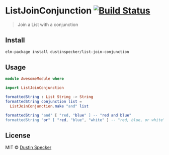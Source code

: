 # ListJoinConjunction [![Build Status](https://travis-ci.org/dustinspecker/list-join-conjunction.svg?branch=master)](https://travis-ci.org/dustinspecker/list-join-conjunction)
> Join a List with a conjunction

## Install

```bash
elm-package install dustinspecker/list-join-conjunction
```

## Usage

```elm
module AwesomeModule where

import ListJoinConjunction

formattedString : List String -> String
formattedString conjunction list =
  ListJoinConjunction.make "and" list

formattedString "and" [ "red, "blue" ] -- "red and blue"
formattedString "or" [ "red, "blue", "white" ] -- "red, blue, or white"
```

## License
MIT © [Dustin Specker](https://github.com/dustinspecker)
